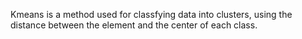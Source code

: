 Kmeans is a method used for classfying data into clusters, using the distance between the element and the center of each class.
